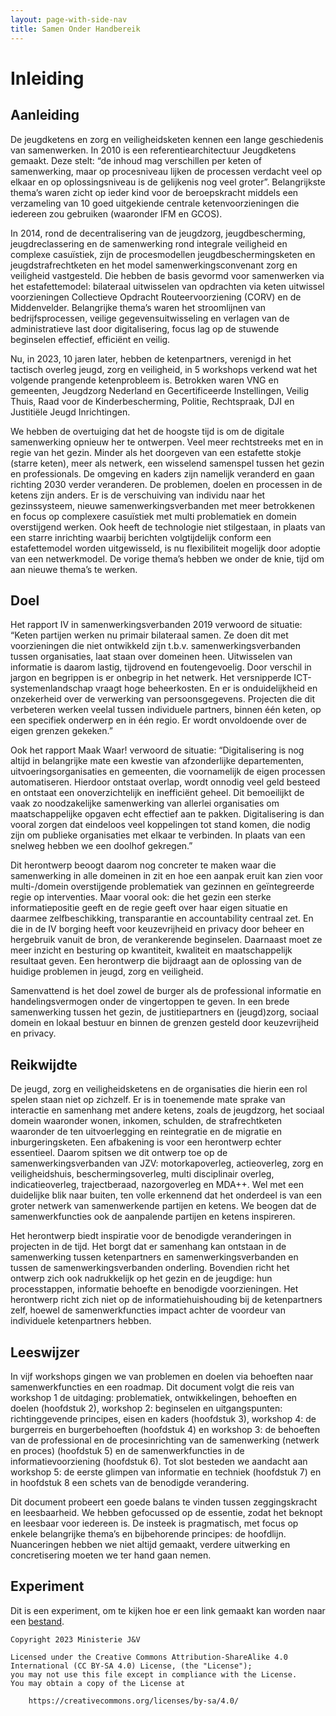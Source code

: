 ```yaml
---
layout: page-with-side-nav
title: Samen Onder Handbereik
---
```


# Inleiding 

## Aanleiding
De jeugdketens en zorg en veiligheidsketen kennen een lange geschiedenis van samenwerken. In 2010 is een referentiearchitectuur Jeugdketens gemaakt. Deze stelt: “de inhoud mag verschillen per keten of samenwerking, maar op procesniveau lijken de processen verdacht veel op elkaar en op oplossingsniveau is de gelijkenis nog veel groter”. Belangrijkste thema’s waren zicht op ieder kind voor de beroepskracht middels een verzameling van 10 goed uitgekiende centrale ketenvoorzieningen die iedereen zou gebruiken (waaronder IFM en GCOS). 

In 2014, rond de decentralisering van de jeugdzorg, jeugdbescherming, jeugdreclassering en de samenwerking rond integrale veiligheid en complexe casuïstiek, zijn de procesmodellen jeugdbeschermingsketen en jeugdstrafrechtketen en het model samenwerkingsconvenant zorg en veiligheid vastgesteld. Die hebben de basis gevormd voor samenwerken via het estafettemodel: bilateraal uitwisselen van opdrachten via keten uitwissel voorzieningen Collectieve Opdracht Routeervoorziening (CORV) en de Middenvelder. Belangrijke thema’s waren het stroomlijnen van bedrijfsprocessen, veilige gegevensuitwisseling en verlagen van de administratieve last door digitalisering, focus lag op de stuwende beginselen effectief, efficiënt en veilig.

Nu, in 2023, 10 jaren later, hebben de ketenpartners, verenigd in het tactisch overleg jeugd, zorg en veiligheid, in 5 workshops verkend wat het volgende prangende ketenprobleem is. Betrokken waren VNG en gemeenten, Jeugdzorg Nederland en Gecertificeerde Instellingen, Veilig Thuis, Raad voor de Kinderbescherming, Politie, Rechtspraak, DJI en Justitiële Jeugd Inrichtingen.

We hebben de overtuiging dat het de hoogste tijd is om de digitale samenwerking opnieuw her te ontwerpen. Veel meer rechtstreeks met en in regie van het gezin. Minder als het doorgeven van een estafette stokje (starre keten), meer als netwerk, een wisselend samenspel tussen het gezin en professionals. De omgeving en kaders zijn namelijk veranderd en gaan richting 2030 verder veranderen. De problemen, doelen en processen in de ketens zijn anders. Er is de verschuiving van individu naar het gezinssysteem, nieuwe samenwerkingsverbanden met meer betrokkenen en focus op complexere casuïstiek met multi problematiek en domein overstijgend werken. Ook heeft de technologie niet stilgestaan, in plaats van een starre inrichting waarbij berichten volgtijdelijk conform een estafettemodel worden uitgewisseld, is nu flexibiliteit mogelijk door adoptie van een netwerkmodel. De vorige thema’s hebben we onder de knie, tijd om aan nieuwe thema’s te werken.

## Doel
Het rapport IV in samenwerkingsverbanden 2019 verwoord de situatie: “Keten partijen werken nu primair bilateraal samen. Ze doen dit met voorzieningen die niet ontwikkeld zijn t.b.v. samenwerkingsverbanden tussen organisaties, laat staan over domeinen heen. Uitwisselen van informatie is daarom lastig, tijdrovend en foutengevoelig. Door verschil in jargon en begrippen is er onbegrip in het netwerk. Het versnipperde ICT-systemenlandschap vraagt hoge beheerkosten. En er is onduidelijkheid en onzekerheid over de verwerking van persoonsgegevens. Projecten die dit verbeteren werken veelal tussen individuele partners, binnen één keten, op een specifiek onderwerp en in één regio. Er wordt onvoldoende over de eigen grenzen gekeken.”

Ook het rapport Maak Waar! verwoord de situatie: “Digitalisering is nog altijd in belangrijke mate een kwestie van afzonderlijke departementen, uitvoeringsorganisaties en gemeenten, die voornamelijk de eigen processen automatiseren. Hierdoor ontstaat overlap, wordt onnodig veel geld besteed en ontstaat een onoverzichtelijk en inefficiënt geheel. Dit bemoeilijkt de vaak zo noodzakelijke samenwerking van allerlei organisaties om maatschappelijke opgaven echt effectief aan te pakken. Digitalisering is dan vooral zorgen dat eindeloos veel koppelingen tot stand komen, die nodig zijn om publieke organisaties met elkaar te verbinden. In plaats van een snelweg hebben we een doolhof gekregen.”

Dit herontwerp beoogt daarom nog concreter te maken waar die samenwerking in alle domeinen in zit en hoe een aanpak eruit kan zien voor multi-/domein overstijgende problematiek van gezinnen en geïntegreerde regie op interventies. Maar vooral ook: die het gezin een sterke informatiepositie geeft en de regie geeft over haar eigen situatie en daarmee zelfbeschikking, transparantie en accountability centraal zet. En die in de IV borging heeft voor keuzevrijheid en privacy door beheer en hergebruik vanuit de bron, de verankerende beginselen. Daarnaast moet ze meer inzicht en besturing op kwantiteit, kwaliteit en maatschappelijk resultaat geven. Een herontwerp die bijdraagt aan de oplossing van de huidige problemen in jeugd, zorg en veiligheid. 

Samenvattend is het doel zowel de burger als de professional informatie en handelingsvermogen onder de vingertoppen te geven. In een brede samenwerking tussen het gezin, de justitiepartners en (jeugd)zorg, sociaal domein en lokaal bestuur en binnen de grenzen gesteld door keuzevrijheid en privacy.

## Reikwijdte
De jeugd, zorg en veiligheidsketens en de organisaties die hierin een rol spelen staan niet op zichzelf. Er is in toenemende mate sprake van interactie en samenhang met andere ketens, zoals de jeugdzorg, het sociaal domein waaronder wonen, inkomen, schulden, de strafrechtketen waaronder de ten uitvoerlegging en reintegratie en de migratie en inburgeringsketen. Een afbakening is voor een herontwerp echter essentieel. Daarom spitsen we dit ontwerp toe op de samenwerkingsverbanden van JZV: motorkapoverleg, actieoverleg, zorg en veiligheidshuis, beschermingsoverleg, multi disciplinair overleg, indicatieoverleg, trajectberaad, nazorgoverleg en MDA++. Wel met een duidelijke blik naar buiten, ten volle erkennend dat het onderdeel is van een groter netwerk van samenwerkende partijen en ketens. We beogen dat de samenwerkfuncties ook de aanpalende partijen en ketens inspireren.

Het herontwerp biedt inspiratie voor de benodigde veranderingen in projecten in de tijd. Het borgt dat er samenhang kan ontstaan in de samenwerking tussen ketenpartners en samenwerkingsverbanden en tussen de samenwerkingsverbanden onderling. Bovendien richt het ontwerp zich ook nadrukkelijk op het gezin en de jeugdige: hun processtappen, informatie behoefte en benodigde voorzieningen. Het herontwerp richt zich niet op de informatiehuishouding bij de ketenpartners zelf, hoewel de samenwerkfuncties impact achter de voordeur van individuele ketenpartners hebben.

## Leeswijzer
In vijf workshops gingen we van problemen en doelen via behoeften naar samenwerkfuncties en een roadmap. Dit document volgt die reis van workshop 1 de uitdaging: problematiek, ontwikkelingen, behoeften en doelen (hoofdstuk 2), workshop 2: beginselen en uitgangspunten: richtinggevende principes, eisen en kaders (hoofdstuk 3), workshop 4: de burgerreis en burgerbehoeften (hoofdstuk 4) en workshop 3: de behoeften van de professional en de procesinrichting van de samenwerking (netwerk en proces) (hoofdstuk 5) en de samenwerkfuncties in de informatievoorziening (hoofdstuk 6). Tot slot besteden we aandacht aan workshop 5: de eerste glimpen van informatie en techniek (hoofdstuk 7) en in hoofdstuk 8 een schets van de benodigde verandering.

Dit document probeert een goede balans te vinden tussen zeggingskracht en leesbaarheid. We hebben gefocussed op de essentie, zodat het beknopt en leesbaar voor iedereen is. De insteek is pragmatisch, met focus op enkele belangrijke thema’s en bijbehorende principes: de hoofdlijn. Nuanceringen hebben we niet altijd gemaakt, verdere uitwerking en concretisering moeten we ter hand gaan nemen.

## Experiment

Dit is een experiment, om te kijken hoe er een link gemaakt kan worden naar een [bestand](/docs/resources/20241126-Federatief-Sociaal-Domein-Stelsel.pptx).

```
Copyright 2023 Ministerie J&V

Licensed under the Creative Commons Attribution-ShareAlike 4.0
International (CC BY-SA 4.0) License, (the "License");
you may not use this file except in compliance with the License.
You may obtain a copy of the License at

    https://creativecommons.org/licenses/by-sa/4.0/
```